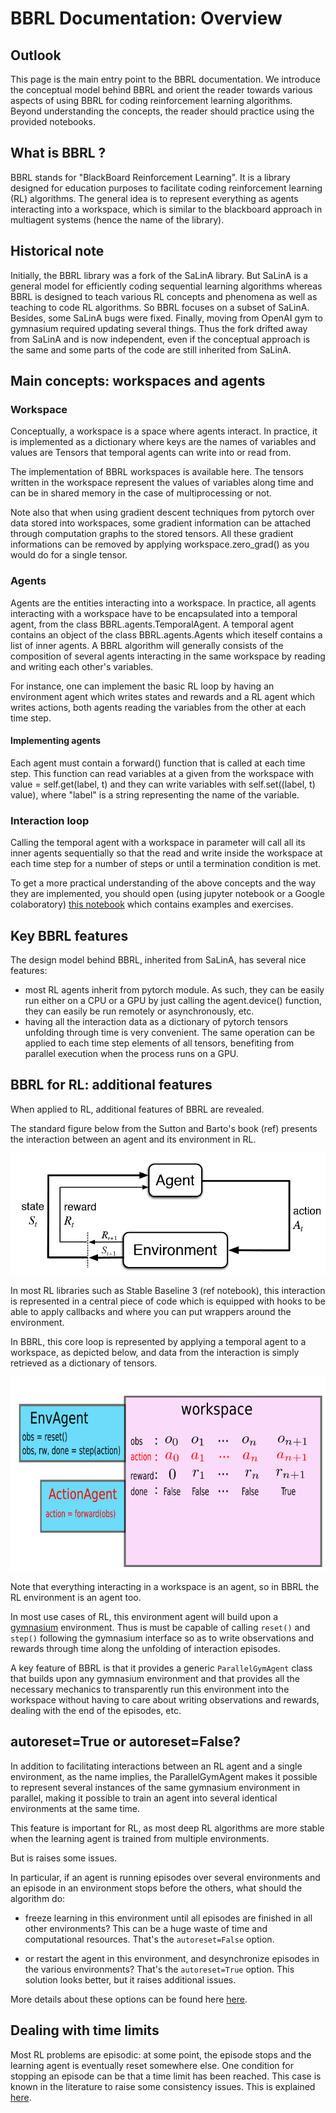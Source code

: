 # BBRL Documentation: Overview

## Outlook

This page is the main entry point to the BBRL documentation. We introduce the conceptual model behind BBRL and orient the reader towards various aspects of using BBRL for coding reinforcement learning algorithms. Beyond understanding the concepts, the reader should practice using the provided notebooks.

## What is BBRL ?

BBRL stands for "BlackBoard Reinforcement Learning". It is a library designed for education purposes to facilitate coding reinforcement learning (RL) algorithms. The general idea is to represent everything as agents interacting into a workspace, which is similar to the blackboard approach in multiagent systems (hence the name of the library).

## Historical note

Initially, the BBRL library was a fork of the SaLinA library. But SaLinA is a general model for efficiently coding sequential learning algorithms whereas BBRL is designed  to teach various RL concepts and phenomena as well as teaching to code RL algorithms.
So BBRL focuses on a subset of SaLinA. Besides, some SaLinA bugs were fixed. Finally, moving from OpenAI gym to gymnasium required updating several things.  Thus the fork drifted away from SaLinA and is now independent, even if the conceptual approach is the same and some parts of the code are still inherited from SaLinA.

## Main concepts: workspaces and agents

### Workspace

Conceptually, a workspace is a space where agents interact. In practice, it is implemented as a dictionary where keys are the names of variables and values are Tensors that temporal agents can write into or read from.

The implementation of BBRL workspaces is available here. The tensors written in the workspace represent the values of variables along time and can be in shared memory in the case of multiprocessing or not.

Note also that when using gradient descent techniques from pytorch over data stored into workspaces, some gradient information can be attached through computation graphs to the stored tensors. All these gradient informations can be removed by applying workspace.zero_grad() as you would do for a single tensor.

### Agents

Agents are the entities interacting into a workspace. In practice, all agents interacting with a workspace have to be encapsulated into a temporal agent, from the class BBRL.agents.TemporalAgent. A temporal agent contains an object of the class BBRL.agents.Agents which iteself contains a list of inner agents. A BBRL algorithm will generally consists of the composition of several agents interacting in the same workspace by reading and writing each other's variables. 

For instance, one can implement the basic RL loop by having an environment agent which writes states and rewards and a RL agent which writes actions, both agents reading the variables from the other at each time step.

#### Implementing agents

Each agent must contain a forward() function that is called at each time step. This function can read variables at a given from the workspace with value = self.get(label, t) and they can write variables with self.set((label, t) value), where "label" is a string representing the name of the variable.

### Interaction loop

Calling the temporal agent with a workspace in parameter will call all its inner agents sequentially so that the read and write inside the workspace at each time step for a number of steps or until a termination condition is met.

To get a more practical understanding of the above concepts and the way they are implemented, you should open (using jupyter notebook or a Google colaboratory) [this notebook](notebooks/01-basic_concepts.student.ipynb) which contains examples and exercises.

## Key BBRL features

The design model behind BBRL, inherited from SaLinA, has several nice features:

- most RL agents inherit from pytorch module. As such, they can be easily run either on a CPU or a GPU by just calling the agent.device() function, they can easily be run remotely or asynchronously, etc.
- having all the interaction data as a dictionary of pytorch tensors unfolding through time is very convenient. The same operation can be applied to each time step elements of all tensors, benefiting from parallel execution when the process runs on a GPU.

## BBRL for RL: additional features

When applied to RL, additional features of BBRL are revealed.

The standard figure below from the Sutton and Barto's book (ref) presents the interaction between an agent and its environment in RL.

<img src="images/rl_agent.png" alt="[copyright Sorbonne Universite]" >

In most RL libraries such as Stable Baseline 3 (ref notebook), this interaction is represented in a central piece of code which is equipped with hooks to be able to apply callbacks and where you can put wrappers around the environment.

In BBRL, this core loop is represented by applying a temporal agent to a workspace, as depicted below, and data from the interaction is simply retrieved as a dictionary of tensors.

<img src="images/bbrl_workspace.png" alt="[copyright Sorbonne Universite]" >

Note that everything interacting in a workspace is an agent, so in BBRL the RL environment is an agent too.

In most use cases of RL, this environment agent will build upon a [gymnasium]() environment.
Thus is must be capable of calling `reset()` and `step()` following the gymnasium interface so as to write observations and rewards through time along the unfolding of interaction episodes.

A key feature of BBRL is that it provides a generic `ParallelGymAgent` class that builds upon any gymnasium environment and that provides all the necessary mechanics to transparently run this environment into the workspace without having to care about writing observations and rewards, dealing with the end of the episodes, etc. 

## autoreset=True or autoreset=False?

In addition to facilitating interactions between an RL agent and a single environment, as the name implies, the ParallelGymAgent makes it possible to represent several instances of the same gymnasium environment in parallel, making it possible to train an agent into several identical environments at the same time. 

This feature is important for RL, as most deep RL algorithms are more stable when the learning agent is trained from multiple environments.

But is raises some issues.

In particular, if an agent is running episodes over several environments and an episode in an environment stops before the others, what should the algorithm do:

- freeze learning in this environment until all episodes are finished in all other environments? This can be a huge waste of time and computational resources. That's the `autoreset=False` option.

- or restart the agent in this environment, and desynchronize episodes in the various environments? That's the `autoreset=True` option. This solution looks better, but it raises additional issues.

More details about these options can be found here [here]("./menus/autoreset_menu.html").

## Dealing with time limits

Most RL problems are episodic: at some point, the episode stops and the learning agent is eventually reset somewhere else. One condition for stopping an episode can be that a time limit has been reached. This case is known in the literature to raise some consistency issues. This is explained [here]("./menus/time_limits_menu.html").